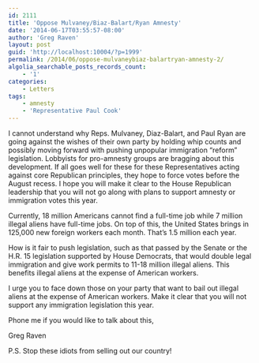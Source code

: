 ```yaml
---
id: 2111
title: 'Oppose Mulvaney/Biaz-Balart/Ryan Amnesty'
date: '2014-06-17T03:55:57-08:00'
author: 'Greg Raven'
layout: post
guid: 'http://localhost:10004/?p=1999'
permalink: /2014/06/oppose-mulvaneybiaz-balartryan-amnesty-2/
algolia_searchable_posts_records_count:
    - '1'
categories:
    - Letters
tags:
    - amnesty
    - 'Representative Paul Cook'
---
```


I cannot understand why Reps. Mulvaney, Diaz-Balart, and Paul Ryan are going against the wishes of their own party by holding whip counts and possibly moving forward with pushing unpopular immigration “reform” legislation. Lobbyists for pro-amnesty groups are bragging about this development. If all goes well for these for these Representatives acting against core Republican principles, they hope to force votes before the August recess. I hope you will make it clear to the House Republican leadership that you will not go along with plans to support amnesty or immigration votes this year.

Currently, 18 million Americans cannot find a full-time job while 7 million illegal aliens have full-time jobs. On top of this, the United States brings in 125,000 new foreign workers each month. That’s 1.5 million each year.

How is it fair to push legislation, such as that passed by the Senate or the H.R. 15 legislation supported by House Democrats, that would double legal immigration and give work permits to 11-18 million illegal aliens. This benefits illegal aliens at the expense of American workers.

I urge you to face down those on your party that want to bail out illegal aliens at the expense of American workers. Make it clear that you will not support any immigration legislation this year.

Phone me if you would like to talk about this,

Greg Raven

P.S. Stop these idiots from selling out our country!